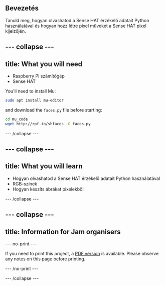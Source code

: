 ## Bevezetés

Tanuld meg, hogyan olvashatod a Sense HAT érzékelő adatait Python használatával és hogyan hozz létre pixel műveket a Sense HAT pixel kijelzőjén.

## \--- collapse \---

## title: What you will need

- Raspberry Pi számítógép
- Sense HAT

You'll need to install Mu:

```bash
sudo apt install mu-editor
```

and download the `faces.py` file before starting:

```bash
cd mu_code
wget http://rpf.io/shfaces -O faces.py
```

\--- /collapse \---

## \--- collapse \---

## title: What you will learn

- Hogyan olvashatod a Sense HAT érzékelő adatait Python használatával
- RGB-színek
- Hogyan készíts ábrákat pixelekből

\--- /collapse \---

## \--- collapse \---

## title: Information for Jam organisers

\--- no-print \---

If you need to print this project, a [PDF version](https://github.com/raspberrypilearning/jam-worksheets/raw/master/pdf/Sense-HAT-Smile.pdf) is available. Please observe any notes on this page before printing.

\--- /no-print \---

\--- /collapse \---
